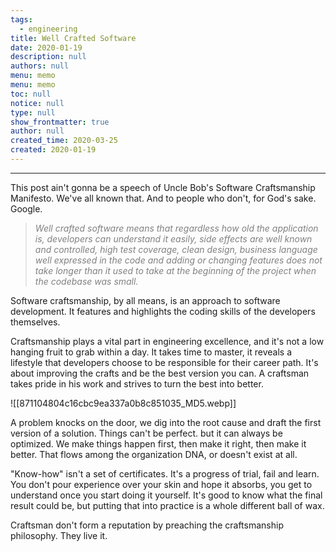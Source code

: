 ```yaml
---
tags: 
  - engineering
title: Well Crafted Software
date: 2020-01-19
description: null
authors: null
menu: memo
menu: memo
toc: null
notice: null
type: null
show_frontmatter: true
author: null
created_time: 2020-03-25
created: 2020-01-19
---
```


---

This post ain't gonna be a speech of Uncle Bob's Software Craftsmanship Manifesto. We've all known that. And to people who don't, for God's sake. Google.


> <span style='color:gray'>*Well crafted software means that regardless how old the application is, developers can understand it easily, side effects are well known and controlled, high test coverage, clean design, business language well expressed in the code and adding or changing features does not take longer than it used to take at the beginning of the project when the codebase was small.*</span>


Software craftsmanship, by all means, is an approach to software development. It features and highlights the coding skills of the developers themselves.


Craftsmanship plays a vital part in engineering excellence, and it's not a low hanging fruit to grab within a day. It takes time to master, it reveals a lifestyle that developers choose to be responsible for their  career path. It's about improving the crafts and be the best version you can. A craftsman takes pride in his work and strives to turn the best into better.


![[871104804c16cbc9ea337a0b8c851035_MD5.webp]]



A problem knocks on the door, we dig into the root cause and draft the first version of a solution. Things can't be perfect. but it can always be optimized. We make things happen first, then make it right, then make it better. That flows among the organization DNA, or doesn't exist at all.


"Know-how" isn't a set of certificates. It's a progress of trial, fail and learn. You don't pour experience over your skin and hope it absorbs, you get to understand once you start doing it yourself. It's good to know what the final result could be, but putting that into practice is a whole different ball of wax.


Craftsman don't form a reputation by preaching the craftsmanship philosophy. They live it.







